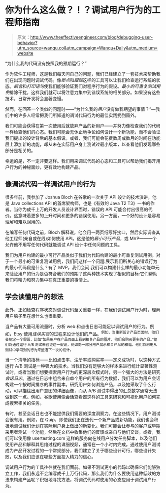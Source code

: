# 你为什么这么做？！？调试用户行为的工程师指南

> 原文：<http://www.theeffectiveengineer.com/blog/debugging-user-behavior?utm_source=wanqu.co&utm_campaign=Wanqu+Daily&utm_medium=website>



“为什么我的代码没有按照我的预期运行？”

作为软件工程师，这是我们每天问自己的问题，我们已经建立了一套技术来帮助我们在出现问题时调试代码。像*断点*和*跟踪*这样的工具可以让我们检查运行系统的状态。*断言*和*打印语句*使我们能够验证我们对程序行为的假设。*最小的可重复测试用例*排除干扰，这样我们就可以将注意力集中到错误系统的相关部分。如果没有这些技术，日常开发将会显著变慢。

然而，在回答一个类似的问题时——“为什么我的*用户*没有做我期望的事情？”—我们中的许多人经常把我们所知道的调试代码行为的最佳实践扔到窗外。

我们可能会获得在第一次使用后就放弃产品的新用户——并努力像检查我们的代码一样检查他们的心态。我们可能会无休止地争论如何设计一个新功能，而不会验证我们提出的设计背后的基本假设。或者，我们可能会花费数周或数月的时间在功能层上添加新的功能，却从未在实际用户身上测试过最小版本，以查看他们发现哪些部分是相关的。

幸运的是，不一定非要这样。我们用来调试代码的心态和工具可以帮助我们揭开用户行为的神秘面纱，更有效地构建产品。

## 像调试代码一样调试用户的行为

很多年前，我参加了 Joshua Bloch 在谷歌的一次关于 API 设计的技术演讲，他是 Java collections API 的首席架构师，也是《有效的 Java T2 T3》一书的作者。当你为成千上万的开发人员设计界面时，错误的 API 可能会付出很高的代价。这意味着更多的上升时间和更多的错误使用。另一方面，一个好的设计是容易理解和难以误用的。

在编写任何代码之前，Bloch 解释说，他会用一两页纸写好接口，然后实际调查其他工程师(亲自或在线)如何使用 API。这是他的*最小可行产品*，或 MVP——一个允许他不用写任何代码就能调试 API 设计中任何问题的工具。

我们为用户构建的最小可行产品类似于我们为代码构建的最小可重复测试用例。对于一个最小的可重复测试用例，我们问这样一个问题:展示我们所关心的错误行为的最小代码段是什么？有了 MVP，我们会问:我们可以构建什么样的最小功能单元来验证用户的行为是否符合我们的预期？这两种技术实现了相似的目标:它们帮助我们将精力和努力集中在真正重要的事情上。

## 学会读懂用户的想法

此外，正如检查程序状态对调试代码至关重要一样，在我们调试用户行为时，理解用户脑子里在想什么也很重要。

当产品有大量可用流量时，分析 web 和点击日志可能足以调试用户的行为。例如，Etsy 使用*连续实验*的过程来设计他们的产品。<sup id="fnref:continuous-expt">例如，当重新设计产品页面时，他们会制定一个假设，比如“如果用户在产品页面上看到相关产品的图片，他们会购买更多的产品。”他们将通过运行 A/B 测试来验证这一假设，例如向一部分用户展示相关产品的横幅。他们将利用从测试中学习到的行为来塑造下一次的设计。</sup>

当一个清晰的指标——比如点击率、注册率或购买率——定义成功时，以这种方式运行 A/B 测试是一种强大的技术。当我们没有足够大的样本来进行统计显著性测试时，或者当我们想要探索用户行为的更深层次模式时，另一个强大的方法是研究*会话日志*。通过在日志中组合来自单个用户的所有行为数据，我们可以为用户会话构建一个按时间排序的事件副本。研究用户如何浏览产品，以及她采取了什么行动，可以描绘出用户意图的详细画像，而从 A/B 测试中得出的汇总数字通常无法做到这一点。例如，谷歌使用像会话查看器这样的工具来研究和可视化用户如何完成搜索相关的任务。

有时，甚至会话日志也不能提供我们需要的深度洞察力。在这些情况下，用户测试会很有用。例如，在 Quip，即使我们正在迭代一个新产品或新功能，我们也会积极地测试我们计划在实际用户身上做出的新变化。我们可能会让参与的客户或早期采用者测试一个功能，然后在文档中收集他们的反馈或亲自与他们交谈。或者，我们可以使用像 usertesting.com 这样的服务向在线用户分发任务脚本，以及他们使用产品和解释其思维过程的详细视频，通常在一个小时内完成。通过使用户测试成为产品开发过程的一个常规部分，我们建立了关于哪些设计可行，哪些设计失败，以及我们应该在哪些方面投入精力的信心。

调试用户行为的工具往往就在我们面前。如果不测试更小的代码以确保它们能够独立工作，我们永远不会编写成千上万行代码，那么我们为什么要使用这种低效的方法来构建产品呢？积极地寻找方法，将调试代码时使用的心态应用于调试用户行为。

